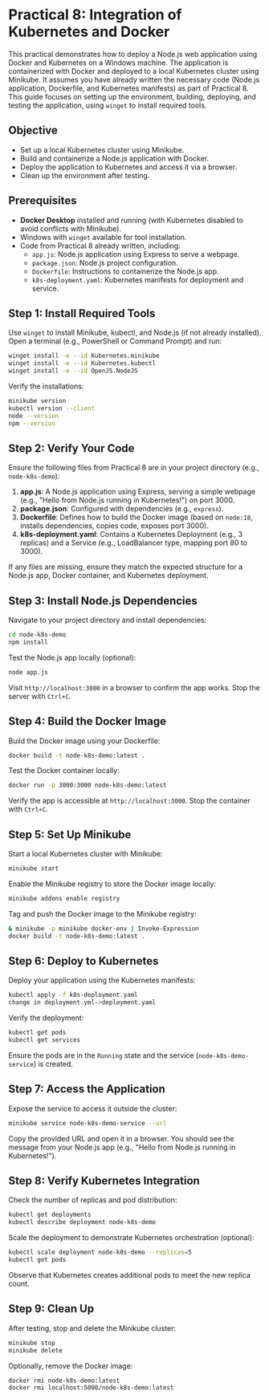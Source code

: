 # Practical 8: Integration of Kubernetes and Docker

This practical demonstrates how to deploy a Node.js web application using Docker and Kubernetes on a Windows machine. The application is containerized with Docker and deployed to a local Kubernetes cluster using Minikube. It assumes you have already written the necessary code (Node.js application, Dockerfile, and Kubernetes manifests) as part of Practical 8. This guide focuses on setting up the environment, building, deploying, and testing the application, using `winget` to install required tools.

## Objective

- Set up a local Kubernetes cluster using Minikube.
- Build and containerize a Node.js application with Docker.
- Deploy the application to Kubernetes and access it via a browser.
- Clean up the environment after testing.

## Prerequisites

- **Docker Desktop** installed and running (with Kubernetes disabled to avoid conflicts with Minikube).
- Windows with `winget` available for tool installation.
- Code from Practical 8 already written, including:
  - `app.js`: Node.js application using Express to serve a webpage.
  - `package.json`: Node.js project configuration.
  - `Dockerfile`: Instructions to containerize the Node.js app.
  - `k8s-deployment.yaml`: Kubernetes manifests for deployment and service.

## Step 1: Install Required Tools

Use `winget` to install Minikube, kubectl, and Node.js (if not already installed). Open a terminal (e.g., PowerShell or Command Prompt) and run:

```bash
winget install -e --id Kubernetes.minikube
winget install -e --id Kubernetes.kubectl
winget install -e --id OpenJS.NodeJS
```

Verify the installations:

```bash
minikube version
kubectl version --client
node --version
npm --version
```

## Step 2: Verify Your Code

Ensure the following files from Practical 8 are in your project directory (e.g., `node-k8s-demo`):

1. **app.js**: A Node.js application using Express, serving a simple webpage (e.g., "Hello from Node.js running in Kubernetes!") on port 3000.
2. **package.json**: Configured with dependencies (e.g., `express`).
3. **Dockerfile**: Defines how to build the Docker image (based on `node:18`, installs dependencies, copies code, exposes port 3000).
4. **k8s-deployment.yaml**: Contains a Kubernetes Deployment (e.g., 3 replicas) and a Service (e.g., LoadBalancer type, mapping port 80 to 3000).

If any files are missing, ensure they match the expected structure for a Node.js app, Docker container, and Kubernetes deployment.

## Step 3: Install Node.js Dependencies

Navigate to your project directory and install dependencies:

```bash
cd node-k8s-demo
npm install
```

Test the Node.js app locally (optional):

```bash
node app.js
```

Visit `http://localhost:3000` in a browser to confirm the app works. Stop the server with `Ctrl+C`.

## Step 4: Build the Docker Image

Build the Docker image using your Dockerfile:

```bash
docker build -t node-k8s-demo:latest .
```

Test the Docker container locally:

```bash
docker run -p 3000:3000 node-k8s-demo:latest
```

Verify the app is accessible at `http://localhost:3000`. Stop the container with `Ctrl+C`.

## Step 5: Set Up Minikube

Start a local Kubernetes cluster with Minikube:

```bash
minikube start
```

Enable the Minikube registry to store the Docker image locally:

```bash
minikube addons enable registry
```

Tag and push the Docker image to the Minikube registry:

```bash
& minikube -p minikube docker-env | Invoke-Expression
docker build -t node-k8s-demo:latest .
```

## Step 6: Deploy to Kubernetes

Deploy your application using the Kubernetes manifests:

```bash
kubectl apply -f k8s-deployment.yaml
change in deployment.yml->deployment.yaml
```

Verify the deployment:

```bash
kubectl get pods
kubectl get services
```

Ensure the pods are in the `Running` state and the service (`node-k8s-demo-service`) is created.

## Step 7: Access the Application

Expose the service to access it outside the cluster:

```bash
minikube service node-k8s-demo-service --url
```

Copy the provided URL and open it in a browser. You should see the message from your Node.js app (e.g., "Hello from Node.js running in Kubernetes!").

## Step 8: Verify Kubernetes Integration

Check the number of replicas and pod distribution:

```bash
kubectl get deployments
kubectl describe deployment node-k8s-demo
```

Scale the deployment to demonstrate Kubernetes orchestration (optional):

```bash
kubectl scale deployment node-k8s-demo --replicas=5
kubectl get pods
```

Observe that Kubernetes creates additional pods to meet the new replica count.

## Step 9: Clean Up

After testing, stop and delete the Minikube cluster:

```bash
minikube stop
minikube delete
```

Optionally, remove the Docker image:

```bash
docker rmi node-k8s-demo:latest
docker rmi localhost:5000/node-k8s-demo:latest
```
